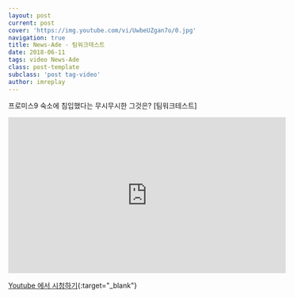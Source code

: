 ```yaml
---
layout: post
current: post
cover: 'https://img.youtube.com/vi/UwbeUZgan7o/0.jpg'
navigation: true
title: News-Ade - 팀워크테스트
date: 2018-06-11
tags: video News-Ade
class: post-template
subclass: 'post tag-video'
author: imreplay
---
```


프로미스9 숙소에 침입했다는 무시무시한 그것은? [팀워크테스트]

<iframe width="560" height="315" src="https://www.youtube.com/embed/UwbeUZgan7o?rel=0" frameborder="0" allow="autoplay; encrypted-media" allowfullscreen></iframe>


[Youtube 에서 시청하기](https://www.youtube.com/watch?v=UwbeUZgan7o){:target="_blank"}
